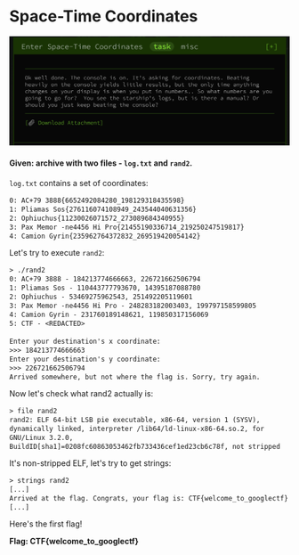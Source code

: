# Space-Time Coordinates

![img](./assets/space-time-coordinates-task.png)

#### **Given:** archive with two files - `log.txt` and `rand2`.

`log.txt` contains a set of coordinates:

```
0: AC+79 3888{6652492084280_198129318435598}
1: Pliamas Sos{276116074108949_243544040631356}
2: Ophiuchus{11230026071572_273089684340955}
3: Pax Memor -ne4456 Hi Pro{21455190336714_219250247519817}
4: Camion Gyrin{235962764372832_269519420054142}
```
Let's try to execute `rand2`:

```
> ./rand2
0: AC+79 3888 - 184213774666663, 226721662506794
1: Pliamas Sos - 110443777793670, 14395187088780
2: Ophiuchus - 53469275962543, 251492205119601
3: Pax Memor -ne4456 Hi Pro - 248283182003403, 199797158599805
4: Camion Gyrin - 231760189148621, 119850317156069
5: CTF - <REDACTED>

Enter your destination's x coordinate:
>>> 184213774666663
Enter your destination's y coordinate:
>>> 226721662506794
Arrived somewhere, but not where the flag is. Sorry, try again.
```
Now let's check what rand2 actually is:
```
> file rand2
rand2: ELF 64-bit LSB pie executable, x86-64, version 1 (SYSV), dynamically linked, interpreter /lib64/ld-linux-x86-64.so.2, for GNU/Linux 3.2.0, BuildID[sha1]=0208fc60863053462fb733436cef1ed23cb6c78f, not stripped
```
It's non-stripped ELF, let's try to get strings:
```
> strings rand2
[...]
Arrived at the flag. Congrats, your flag is: CTF{welcome_to_googlectf}
[...]
```
Here's the first flag!

**Flag: CTF{welcome_to_googlectf}**
